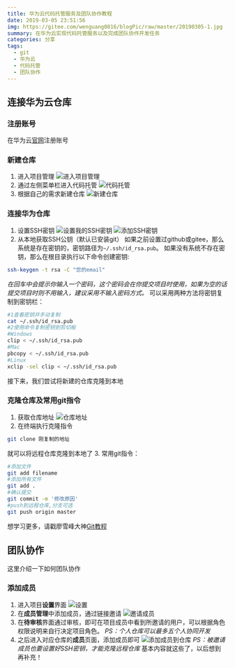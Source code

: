 ```yaml
---
title: 华为云代码托管服务及团队协作教程
date: 2019-03-05 23:51:56
img: https://gitee.com/wenguang0816/blogPic/raw/master/20190305-1.jpg
summary: 在华为云实现代码托管服务以及完成团队协作开发任务
categories: 分享
tags:
  - git
  - 华为云
  - 代码托管
  - 团队协作
---
```

## 连接华为云仓库

### 注册账号
在华为云[官网](https://www.huaweicloud.com/?locale=zh-cn)注册账号

### 新建仓库
1. 进入项目管理
![进入项目管理](https://gitee.com/wenguang0816/blogPic/raw/master/20190305-2.jpg)
2. 通过左侧菜单栏进入代码托管
![代码托管](https://gitee.com/wenguang0816/blogPic/raw/master/20190305-3.jpg)
3. 根据自己的需求新建仓库
![新建仓库](https://gitee.com/wenguang0816/blogPic/raw/master/20190305-4.jpg)

### 连接华为仓库
1. 设置SSH密钥
![设置我的SSH密钥](https://gitee.com/wenguang0816/blogPic/raw/master/20190305-5.jpg)
![添加SSH密钥](https://gitee.com/wenguang0816/blogPic/raw/master/20190305-6.jpg)
2. 从本地获取SSH公钥（默认已安装git）
如果之前设置过github或gitee，那么系统是存在密钥的，密钥路径为`~/.ssh/id_rsa.pub`。
如果没有系统不存在密钥，那么在根目录执行以下命令创建密钥:
```bash
ssh-keygen -t rsa -C "您的email"
```
*在回车中会提示你输入一个密码，这个密码会在你提交项目时使用，如果为空的话提交项目时则不用输入，建议采用不输入密码方式。*
可以采用两种方法将密钥复制到密钥栏：
```bash
#1查看密钥并手动复制
cat ~/.ssh/id_rsa.pub
#2使用命令复制密钥到剪切板
#Windows
clip < ~/.ssh/id_rsa.pub
#Mac
pbcopy < ~/.ssh/id_rsa.pub
#Linux
xclip -sel clip < ~/.ssh/id_rsa.pub
```
接下来，我们尝试将新建的仓库克隆到本地

### 克隆仓库及常用git指令
1. 获取仓库地址
![仓库地址](https://gitee.com/wenguang0816/blogPic/raw/master/20190305-7.jpg)
2. 在终端执行克隆指令
```bash
git clone 刚复制的地址
```
就可以将远程仓库克隆到本地了
3. 常用git指令：
```bash
#添加文件
git add filename
#添加所有文件
git add .
#确认提交
git commit -m '修改原因'
#push到远程仓库,分支可选
git push origin master
```
想学习更多，请戳廖雪峰大神[Git教程](https://www.liaoxuefeng.com/wiki/0013739516305929606dd18361248578c67b8067c8c017b000)

## 团队协作
这里介绍一下如何团队协作

### 添加成员
1. 进入项目**设置**界面
![设置](https://gitee.com/wenguang0816/blogPic/raw/master/20190305-8.jpg)
2. 在**成员管理**中添加成员，通过链接邀请
![邀请成员](https://gitee.com/wenguang0816/blogPic/raw/master/20190305-9.jpg)
3. 在**待审核**界面通过审核，即可在项目成员中看到所邀请的用户，可以根据角色权限说明来自行决定项目角色。
*PS：个人仓库可以最多五个人协同开发*
4. 之后进入对应仓库的**成员**页面，添加成员即可
![添加成员到仓库](https://gitee.com/wenguang0816/blogPic/raw/master/20190305-10.jpg)
*PS：被邀请成员也要设置好SSH密钥，才能克隆远程仓库*
基本内容就这些了，以后想到再补充！








